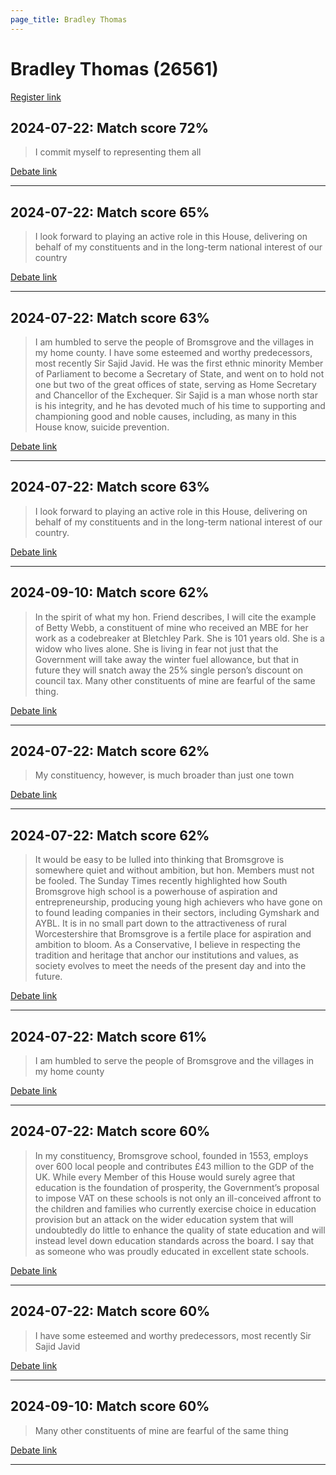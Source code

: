 ```yaml
---
page_title: Bradley Thomas
---
```


# Bradley Thomas  (26561)

[Register link](https://www.theyworkforyou.com/mp/26561/register)



## 2024-07-22: Match score 72%

>I commit myself to representing them all

[Debate link](https://www.theyworkforyou.com/debates/?id=2024-07-22e.437.1) 

---



## 2024-07-22: Match score 65%

>I look forward to playing an active role in this House, delivering on behalf of my constituents and in the long-term national interest of our country

[Debate link](https://www.theyworkforyou.com/debates/?id=2024-07-22e.437.1) 

---



## 2024-07-22: Match score 63%

>I am humbled to serve the people of Bromsgrove and the villages in my home county. I have some esteemed and worthy predecessors, most recently Sir Sajid Javid. He was the first ethnic minority Member of Parliament to become a Secretary of State, and went on to hold not one but two of the great offices of state, serving as Home Secretary and Chancellor of the Exchequer. Sir Sajid is a man whose north star is his integrity, and he has devoted much of his time to supporting and championing good and noble causes, including, as many in this House know, suicide prevention.

[Debate link](https://www.theyworkforyou.com/debates/?id=2024-07-22e.437.1) 

---



## 2024-07-22: Match score 63%

>I look forward to playing an active role in this House, delivering on behalf of my constituents and in the long-term national interest of our country.

[Debate link](https://www.theyworkforyou.com/debates/?id=2024-07-22e.437.1) 

---



## 2024-09-10: Match score 62%

>In the spirit of what my hon. Friend describes, I will cite the example of Betty Webb, a constituent of mine who received an MBE for her work as a codebreaker at Bletchley Park. She is 101 years old. She is a widow who lives alone. She is living in fear not just that the Government will take away the winter fuel allowance, but that in future they will snatch away the 25% single person’s discount on council tax. Many other constituents of mine are fearful of the same thing.

[Debate link](https://www.theyworkforyou.com/debates/?id=2024-09-10a.774.0) 

---



## 2024-07-22: Match score 62%

>My constituency, however, is much broader than just one town

[Debate link](https://www.theyworkforyou.com/debates/?id=2024-07-22e.437.1) 

---



## 2024-07-22: Match score 62%

>It would be easy to be lulled into thinking that Bromsgrove is somewhere quiet and without ambition, but hon. Members must not be fooled. The Sunday Times recently highlighted how South Bromsgrove high school is a powerhouse of aspiration and entrepreneurship, producing young high achievers who have gone on to found leading companies in their sectors, including Gymshark and AYBL. It is in no small part down to the attractiveness of rural Worcestershire that Bromsgrove is a fertile place for aspiration and ambition to bloom. As a Conservative, I believe in respecting the tradition and heritage that anchor our institutions and values, as society evolves to meet the needs of the present day and into the future.

[Debate link](https://www.theyworkforyou.com/debates/?id=2024-07-22e.437.1) 

---



## 2024-07-22: Match score 61%

>I am humbled to serve the people of Bromsgrove and the villages in my home county

[Debate link](https://www.theyworkforyou.com/debates/?id=2024-07-22e.437.1) 

---



## 2024-07-22: Match score 60%

>In my constituency, Bromsgrove school, founded in 1553, employs over 600 local people and contributes £43 million to the GDP of the UK. While every Member of this House would surely agree that education is the foundation of prosperity, the Government’s proposal to impose VAT on these schools is not only an ill-conceived affront to the children and families who currently exercise choice in education provision but an attack on the wider education system that will undoubtedly do little to enhance the quality of state education and will instead level down education standards across the board. I say that as someone who was proudly educated in excellent state schools.

[Debate link](https://www.theyworkforyou.com/debates/?id=2024-07-22e.437.1) 

---



## 2024-07-22: Match score 60%

>I have some esteemed and worthy predecessors, most recently Sir Sajid Javid

[Debate link](https://www.theyworkforyou.com/debates/?id=2024-07-22e.437.1) 

---



## 2024-09-10: Match score 60%

>Many other constituents of mine are fearful of the same thing

[Debate link](https://www.theyworkforyou.com/debates/?id=2024-09-10a.774.0) 

---

